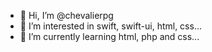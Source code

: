 - 👋 Hi, I’m @chevalierpg
- 👀 I’m interested in swift, swift-ui, html, css...
- 🌱 I’m currently learning html, php and css...

<!---
chevalierpg/chevalierpg is a ✨ special ✨ repository because its `README.md` (this file) appears on your GitHub profile.
You can click the Preview link to take a look at your changes.
--->
